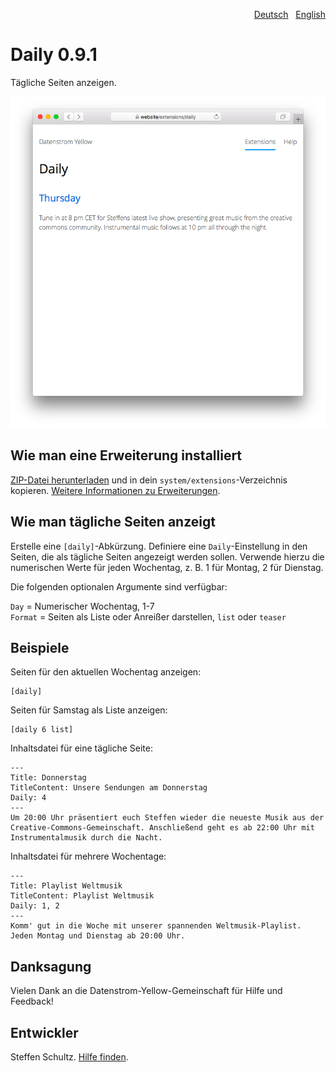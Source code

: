 <p align="right"><a href="README-de.md">Deutsch</a> &nbsp; <a href="README.md">English</a></p>

# Daily 0.9.1

Tägliche Seiten anzeigen.

<p align="center"><img src="SCREENSHOT.png" alt="Bildschirmfoto"></p>

## Wie man eine Erweiterung installiert

[ZIP-Datei herunterladen](https://github.com/schulle4u/yellow-extensions-schulle4u/raw/main/downloads/daily.zip) und in dein `system/extensions`-Verzeichnis kopieren. [Weitere Informationen zu Erweiterungen](https://github.com/annaesvensson/yellow-update/tree/main/README-de.md).

## Wie man tägliche Seiten anzeigt

Erstelle eine `[daily]`-Abkürzung. Definiere eine `Daily`-Einstellung in den Seiten, die als tägliche Seiten angezeigt werden sollen. Verwende hierzu die numerischen Werte für jeden Wochentag, z. B. 1 für Montag, 2 für Dienstag. 

Die folgenden optionalen Argumente sind verfügbar: 

`Day` = Numerischer Wochentag, 1-7  
`Format` = Seiten als Liste oder Anreißer darstellen, `list` oder `teaser`  

## Beispiele

Seiten für den aktuellen Wochentag anzeigen: 

    [daily]

Seiten für Samstag als Liste anzeigen:

    [daily 6 list]

Inhaltsdatei für eine tägliche Seite:

````
---
Title: Donnerstag
TitleContent: Unsere Sendungen am Donnerstag
Daily: 4
---
Um 20:00 Uhr präsentiert euch Steffen wieder die neueste Musik aus der Creative-Commons-Gemeinschaft. Anschließend geht es ab 22:00 Uhr mit Instrumentalmusik durch die Nacht. 
````

Inhaltsdatei für mehrere Wochentage:

````
---
Title: Playlist Weltmusik
TitleContent: Playlist Weltmusik
Daily: 1, 2
---
Komm' gut in die Woche mit unserer spannenden Weltmusik-Playlist. Jeden Montag und Dienstag ab 20:00 Uhr.
````

## Danksagung

Vielen Dank an die Datenstrom-Yellow-Gemeinschaft für Hilfe und Feedback!

## Entwickler

Steffen Schultz. [Hilfe finden](https://datenstrom.se/de/yellow/help/).
